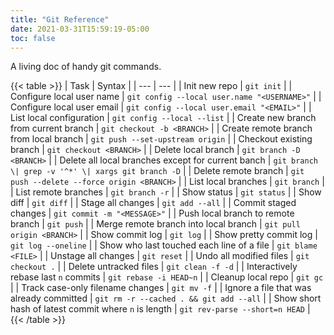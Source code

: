 ```yaml
---
title: "Git Reference"
date: 2021-03-31T15:59:19-05:00
toc: false
---
```


A living doc of handy git commands.

<!--more-->

{{< table >}}
| Task | Syntax |
| --- | --- |
| Init new repo | `git init` |
| Configure local user name | `git config --local user.name "<USERNAME>"` |
| Configure local user email | `git config --local user.email "<EMAIL>"` |
| List local configuration | `git config --local --list` |
| Create new branch from current branch | `git checkout -b <BRANCH>` |
| Create remote branch from local branch | `git push --set-upstream origin` |
| Checkout existing branch | `git checkout <BRANCH>` |
| Delete local branch | `git branch -D <BRANCH>` |
| Delete all local branches except for current banch | `git branch \| grep -v '^*' \| xargs git branch -D` |
| Delete remote branch | `git push --delete --force origin <BRANCH>` |
| List local branches | `git branch` |
| List remote branches | `git branch -r` |
| Show status | `git status` |
| Show diff | `git diff` |
| Stage all changes | `git add --all` |
| Commit staged changes | `git commit -m "<MESSAGE>"` |
| Push local branch to remote branch | `git push` |
| Merge remote branch into local branch | `git pull origin <BRANCH>` |
| Show commit log | `git log` |
| Show pretty commit log | `git log --oneline` |
| Show who last touched each line of a file | `git blame <FILE>` |
| Unstage all changes | `git reset` |
| Undo all modified files | `git checkout .` |
| Delete untracked files | `git clean -f -d` |
| Interactively rebase last `n` commits | `git rebase -i HEAD~n` |
| Cleanup local repo | `git gc` |
| Track case-only filename changes | `git mv -f` |
| Ignore a file that was already committed | `git rm -r --cached . && git add --all` |
| Show short hash of latest commit where `n` is length | `git rev-parse --short=n HEAD` |
{{< /table >}}
